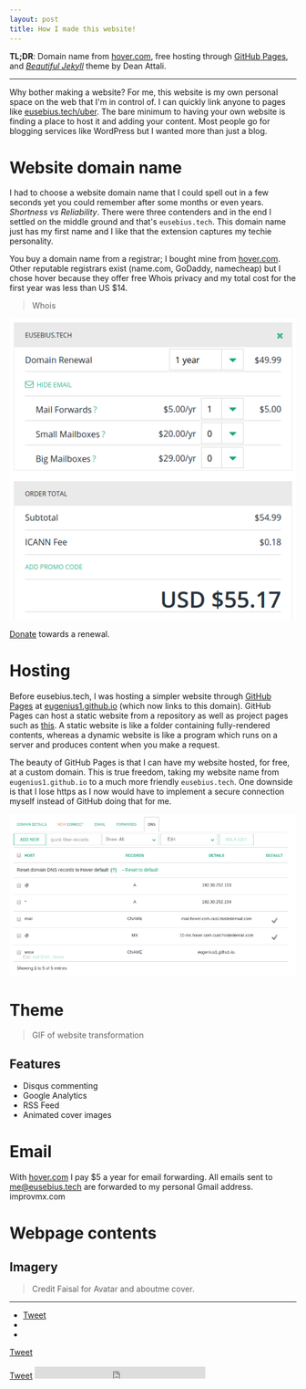 ```yaml
---
layout: post
title: How I made this website!
---
```


<div id="fb-root"></div>
<script>(function(d, s, id) {
  var js, fjs = d.getElementsByTagName(s)[0];
  if (d.getElementById(id)) return;
  js = d.createElement(s); js.id = id;
  js.src = "//connect.facebook.net/en_GB/sdk.js#xfbml=1&version=v2.7&appId=1009749102479073";
  fjs.parentNode.insertBefore(js, fjs);
}(document, 'script', 'facebook-jssdk'));</script>
<!-- Place this tag in your head or just before your close body tag. -->
<script src="https://apis.google.com/js/platform.js" async defer>
  {lang: 'en-GB'}
</script>

**TL;DR**: Domain name from [hover.com](https://hover.com/Yiflhr2y), free hosting through [GitHub Pages](https://pages.github.com/), and [*Beautiful Jekyll*](http://deanattali.com/beautiful-jekyll/ "beautiful-jekyll homepage") theme by Dean Attali.

---

Why bother making a website? 
For me, this website is my own personal space on the web that I'm in control of. I can quickly link anyone to pages like [eusebius.tech/uber](/uber "Free Uber ride"). 
The bare minimum to having your own website is finding a place to host it and adding your content. Most people go for blogging services like WordPress but I wanted more than just a blog.

# Website domain name

I had to choose a website domain name that I could spell out in a few seconds yet you could remember after some months or even years. *Shortness vs Reliability*. There were three contenders and in the end I settled on the middle ground and that's `eusebius.tech`. This domain name just has my first name and I like that the extension captures my techie personality.

You buy a domain name from a registrar; I bought mine from [hover.com](https://hover.com/Yiflhr2y). Other reputable registrars exist (name.com, GoDaddy, namecheap) but I chose hover because they offer free Whois privacy and my total cost for the first year was less than US $14. 

> Whois

![alt text](/img/blog/2016/hover-renewal.png "Domain renewal for a second year")

[Donate](/donate "Donate to Eusebius.Tech") towards a renewal.

# Hosting

Before eusebius.tech, I was hosting a simpler website through [GitHub Pages](https://pages.github.com/) at [eugenius1.github.io](http://eugenius1.github.io) (which now links to this domain). GitHub Pages can host a static website from a repository as well as project pages such as [this](http://eusebius.tech/ee3-rtdsp/ "EE3: Real-Time Digital Signal Processing"). A static website is like a folder containing fully-rendered contents, whereas a dynamic website is like a program which runs on a server and produces content when you make a request.

The beauty of GitHub Pages is that I can have my website hosted, for free, at a custom domain. This is true freedom, taking my website name from `eugenius1.github.io` to a much more friendly `eusebius.tech`. One downside is that I lose https as I now would have to implement a secure connection myself instead of GitHub doing that for me.

![alt text](/img/blog/2016/hover-dns.png "DNS settings on hover.com")

# Theme

> GIF of website transformation

## Features

- Disqus commenting
- Google Analytics
- RSS Feed
- Animated cover images

# Email

With [hover.com](https://hover.com/Yiflhr2y) I pay $5 a year for email forwarding. All emails sent to [me@eusebius.tech](mailto:me@eusebius.tech) are forwarded to my personal Gmail address.
improvmx.com

# Webpage contents

## Imagery

> Credit Faisal for Avatar and aboutme cover.

<hr>
<ul class="list-inline">
  <li style="vertical-align:top">
    <a href="https://twitter.com/share" class="twitter-share-button" data-hashtags="EusebiusTech" data-show-count="true">Tweet</a><script async src="//platform.twitter.com/widgets.js" charset="utf-8"></script>
  </li>
  <li style="vertical-align:top">
    <!-- Place this tag where you want the +1 button to render. -->
    <div class="g-plusone" data-href="http://eusebius.tech/blog/how-i-made-this-website/"></div>
  </li>
  <li style="vertical-align:top">
    <div class="fb-like" data-href="http://eusebius.tech/blog/how-i-made-this-website/" data-layout="button_count" data-action="like" data-size="small" data-show-faces="false" data-share="true"></div>
  </li>
</ul>

<div>
  <span style="">
    <a href="https://twitter.com/share" class="twitter-share-button" data-hashtags="EusebiusTech" data-show-count="true">Tweet</a><script async src="//platform.twitter.com/widgets.js" charset="utf-8"></script>
  </span>
    <!-- Place this tag where you want the +1 button to render. -->
  <span class="g-plusone" data-href="http://eusebius.tech/blog/how-i-made-this-website/">
  </span>
  <span class="fb-like" data-href="http://eusebius.tech/blog/how-i-made-this-website/" data-layout="button_count" data-action="like" data-size="small" data-show-faces="false" data-share="true">
  </span>
</div>
<br>
<div class="social-share">
  <span class="twitter">
    <a href="https://twitter.com/share" class="twitter-share-button" data-hashtags="EusebiusTech" data-show-count="true">Tweet</a><script async src="//platform.twitter.com/widgets.js" charset="utf-8"></script>
  </span>
  <span class="google">
    <g:plusone size="medium" href="http://eusebius.tech/blog/how-i-made-this-website/"></g:plusone>
  </span>
  <span class="Facebook">
    <iframe src="https://www.facebook.com/plugins/like.php?href=http://eusebius.tech/blog/how-i-made-this-website/&amp;show_faces=false&amp;layout=button_count&amp;share=true" scrolling="no" frameborder="0" style="height: 21px;" allowTransparency="true"></iframe>
  </span>
</div>


